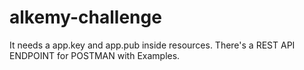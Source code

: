 # alkemy-challenge
It needs a app.key and app.pub inside resources.
There's a REST API ENDPOINT for POSTMAN with Examples.
